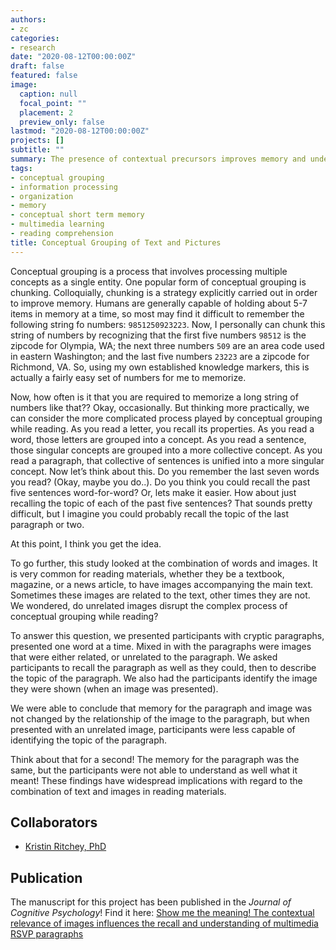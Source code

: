 ```yaml
---
authors:
- zc
categories:
- research
date: "2020-08-12T00:00:00Z"
draft: false
featured: false
image:
  caption: null
  focal_point: ""
  placement: 2
  preview_only: false
lastmod: "2020-08-12T00:00:00Z"
projects: []
subtitle: ""
summary: The presence of contextual precursors improves memory and understanding for the material. When the contextual information is inaccurate, memory for the material remains the same despite a lack of understanding for the material.
tags:
- conceptual grouping
- information processing
- organization
- memory
- conceptual short term memory
- multimedia learning
- reading comprehension
title: Conceptual Grouping of Text and Pictures
---
```


Conceptual grouping is a process that involves processing multiple concepts as a single entity. One popular form of conceptual grouping is chunking. Colloquially, chunking is a strategy explicitly carried out in order to improve memory. Humans are generally capable of holding about 5-7 items in memory at a time, so most may find it difficult to remember the following string fo numbers: `9851250923223`. Now, I personally can chunk this string of numbers by recognizing that the first five numbers `98512` is the zipcode for Olympia, WA; the next three numbers `509` are an area code used in eastern Washington; and the last five numbers `23223` are a zipcode for Richmond, VA. So, using my own established knowledge markers, this is actually a fairly easy set of numbers for me to memorize.

Now, how often is it that you are required to memorize a long string of numbers like that?? Okay, occasionally. But thinking more practically, we can consider the more complicated process played by conceptual grouping while reading. As you read a letter, you recall its properties. As you read a word, those letters are grouped into a concept. As you read a sentence, those singular concepts are grouped into a more collective concept. As you read a paragraph, that collective of sentences is unified into a more singular concept. Now let’s think about this. Do you remember the last seven words you read? (Okay, maybe you do..). Do you think you could recall the past five sentences word-for-word? Or, lets make it easier. How about just recalling the topic of each of the past five sentences? That sounds pretty difficult, but I imagine you could probably recall the topic of the last paragraph or two.

At this point, I think you get the idea. 

To go further, this study looked at the combination of words and images. It is very common for reading materials, whether they be a textbook, magazine, or a news article, to have images accompanying the main text. Sometimes these images are related to the text, other times they are not. We wondered, do unrelated images disrupt the complex process of conceptual grouping while reading?

To answer this question, we presented participants with cryptic paragraphs, presented one word at a time. Mixed in with the paragraphs were images that were either related, or unrelated to the paragraph. We asked participants to recall the paragraph as well as they could, then to describe the topic of the paragraph. We also had the participants identify the image they were shown (when an image was presented).

We were able to conclude that memory for the paragraph and image was not changed by the relationship of the image to the paragraph, but when presented with an unrelated image, participants were less capable of identifying the topic of the paragraph.

Think about that for a second! The memory for the paragraph was the same, but the participants were not able to understand as well what it meant! These findings have widespread implications with regard to the combination of text and images in reading materials.

## Collaborators
* [Kristin Ritchey, PhD](/author/kristin-a.-ritchey-phd/)

## Publication
The manuscript for this project has been published in the _Journal of Cognitive Psychology_! Find it here: [Show me the meaning! The contextual relevance of images influences the recall and understanding of multimedia RSVP paragraphs](https://www.tandfonline.com/doi/full/10.1080/20445911.2020.1711767)